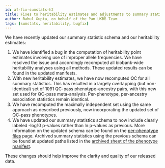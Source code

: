```yaml
---
id: af-fix-sumstats-h2
title: Fixes to heritability estimates and adjustments to summary statisics schema
author: Rahul Gupta, on behalf of the Pan UKBB Team
tags: [sumstats, heritability, bugfix]
---
```


We have recently updated our summary statistic schema and our heritability estimates:

1. We have identified a bug in the computation of heritability point estimates involving use of improper allele frequencies. We have resolved the issue and accordingly recomputed all biobank-wide heritability analyses using all methods. These updated results can be found in the updated manifests.
2. With new heritability estimates, we have now recomputed QC for all summary statistics. This has resulted in a largely overlapping (but non-identical) set of 1091 QC-pass phenotype-ancestry pairs, with this new set used for QC-pass meta-analysis. Per-phenotype, per-ancestry association statistics remain identical.
3. We have recomputed the maximally independent set using the same approach as described previously, now incorporating the updated set of QC-pass phenotypes.
4. We have updated our summary statistics schema to now include clearly labeled -log10 p-values rather than ln p-values as previous. More information on the updated schema can be found on the [per-phenotype files](https://pan.ukbb.broadinstitute.org/docs/per-phenotype-files) page. Archived summary statistics using the previous schema can be found at  updated paths listed in the [archived sheet of the phenotype manifest](https://docs.google.com/spreadsheets/d/1AeeADtT0U1AukliiNyiVzVRdLYPkTbruQSk38DeutU8/edit#gid=268241601).

These changes should help improve the clarity and quality of our released data.